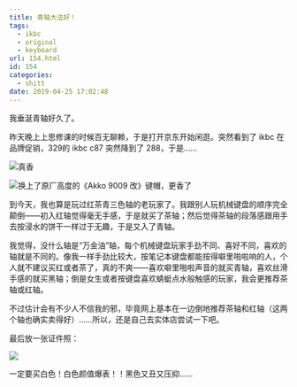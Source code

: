 ```yaml
---
title: 青轴大法好！
tags:
  - ikbc
  - original
  - keyboard
url: 154.html
id: 154
categories:
  - shitt
date: 2019-04-25 17:02:48
---
```


我垂涎青轴好久了。

昨天晚上上思修课的时候百无聊赖，于是打开京东开始闲逛。突然看到了 ikbc 在品牌促销，329的 ikbc c87 突然降到了 288，于是……

![真香](/images/image-1.png)

![换上了原厂高度的《Akko 9009 改》键帽，更香了](/images/ikbc-c87-mx-blue.jpg)

到今天，我也算是玩过红茶青三色轴的老玩家了。我跟别人玩机械键盘的顺序完全颠倒——初入红轴觉得毫无手感，于是就买了茶轴；然后觉得茶轴的段落感跟用手去按浸水的饼干一样过于无趣，于是又入了青轴。

我觉得，没什么轴是“万金油”轴，每个机械键盘玩家手劲不同、喜好不同，喜欢的轴就是不同的。像我一样手劲比较大，按笔记本键盘都能按得噼里啪啦响的人，个人就不建议买红或者茶了，真的不爽——喜欢噼里啪啦声音的就买青轴，喜欢丝滑手感的就买黑轴；倒是女生或者按键盘喜欢蜻蜓点水般触感的玩家，我会更推荐茶轴或红轴。

不过估计会有不少人不信我的邪，毕竟网上基本在一边倒地推荐茶轴和红轴（这两个轴也确实卖得好）……所以，还是自己去实体店尝试一下吧。

最后放一张证件照：

![](/images/ikbc-c87.jpg)

一定要买白色！白色颜值爆表！！黑色又丑又压抑……